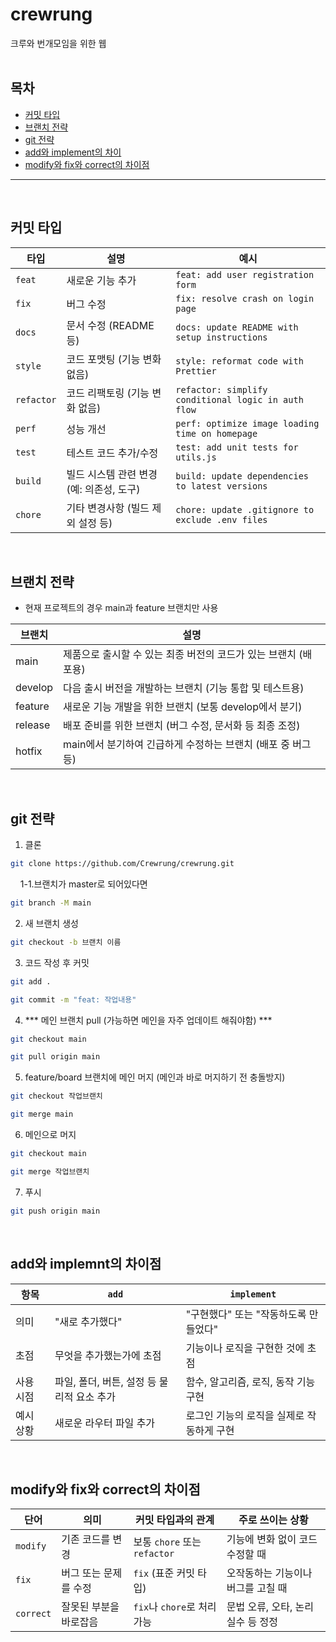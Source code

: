 # crewrung
크루와 번개모임을 위한 웹
<br>
<br>
## 목차
- [커밋 타입](#커밋-타입)
- [브랜치 전략](#브랜치-전략)
- [git 전략](#git-전략)
- [add와 implement의 차이](#add와-implemnt의-차이점)
- [modify와 fix와 correct의 차이점](#modify와-fix와-correct의-차이점)

---
<br>

## 커밋 타입
| 타입       | 설명                                      | 예시                                               |
|------------|-------------------------------------------|----------------------------------------------------|
| `feat`     | 새로운 기능 추가                          | `feat: add user registration form`                |
| `fix`      | 버그 수정                                 | `fix: resolve crash on login page`                |
| `docs`     | 문서 수정 (README 등)                     | `docs: update README with setup instructions`     |
| `style`    | 코드 포맷팅 (기능 변화 없음)              | `style: reformat code with Prettier`              |
| `refactor` | 코드 리팩토링 (기능 변화 없음)            | `refactor: simplify conditional logic in auth flow` |
| `perf`     | 성능 개선                                 | `perf: optimize image loading time on homepage`   |
| `test`     | 테스트 코드 추가/수정                     | `test: add unit tests for utils.js`               |
| `build`    | 빌드 시스템 관련 변경 (예: 의존성, 도구) | `build: update dependencies to latest versions`   |
| `chore`    | 기타 변경사항 (빌드 제외 설정 등)         | `chore: update .gitignore to exclude .env files`  |
<br>

## 브랜치 전략
- 현재 프로젝트의 경우 main과 feature 브랜치만 사용

| 브랜치     | 설명                                                                 |
|------------|----------------------------------------------------------------------|
| main       | 제품으로 출시할 수 있는 최종 버전의 코드가 있는 브랜치 (배포용)        |
| develop    | 다음 출시 버전을 개발하는 브랜치 (기능 통합 및 테스트용)             |
| feature    | 새로운 기능 개발을 위한 브랜치 (보통 develop에서 분기)               |
| release    | 배포 준비를 위한 브랜치 (버그 수정, 문서화 등 최종 조정)             |
| hotfix     | main에서 분기하여 긴급하게 수정하는 브랜치 (배포 중 버그 등)          |
<br>

## git 전략
1. 클론<br>
```bash
git clone https://github.com/Crewrung/crewrung.git
```
&nbsp;&nbsp;&nbsp;&nbsp;1-1.브랜치가 master로 되어있다면
```bash
git branch -M main
```
2. 새 브랜치 생성<br>
```bash
git checkout -b 브랜치 이름
```
3. 코드 작성 후 커밋<br>
```bash
git add .
```
```bash
git commit -m "feat: 작업내용"
```
4. *** 메인 브랜치 pull (가능하면 메인을 자주 업데이트 해줘야함) ***<br>
```bash
git checkout main
```
```bash
git pull origin main
```
5. feature/board 브랜치에 메인 머지 (메인과 바로 머지하기 전 충돌방지)<br>
```bash
git checkout 작업브랜치
```
```bash
git merge main
```
6. 메인으로 머지<br>
```bash
git checkout main
```
```bash
git merge 작업브랜치
```
7. 푸시<br>
```bash
git push origin main
```
<br>

## add와 implemnt의 차이점
| 항목        | `add`                                      | `implement`                                      |
|-------------|--------------------------------------------|--------------------------------------------------|
| 의미  | "새로 추가했다"                             | "구현했다" 또는 "작동하도록 만들었다"              |
| 초점    | 무엇을 추가했는가에 초점                  | 기능이나 로직을 구현한 것에 초점                  |
| 사용 시점| 파일, 폴더, 버튼, 설정 등 물리적 요소 추가 | 함수, 알고리즘, 로직, 동작 기능 구현              |
| 예시 상황| 새로운 라우터 파일 추가                    | 로그인 기능의 로직을 실제로 작동하게 구현         |
<br>

## modify와 fix와 correct의 차이점
| 단어      | 의미                           | 커밋 타입과의 관계        | 주로 쓰이는 상황                         |
|-----------|--------------------------------|---------------------------|------------------------------------------|
| `modify`  | 기존 코드를 변경               | 보통 `chore` 또는 `refactor` | 기능에 변화 없이 코드 수정할 때         |
| `fix`     | 버그 또는 문제를 수정          | `fix` (표준 커밋 타입)     | 오작동하는 기능이나 버그를 고칠 때      |
| `correct` | 잘못된 부분을 바로잡음         | `fix`나 `chore`로 처리 가능 | 문법 오류, 오타, 논리 실수 등 정정      |


